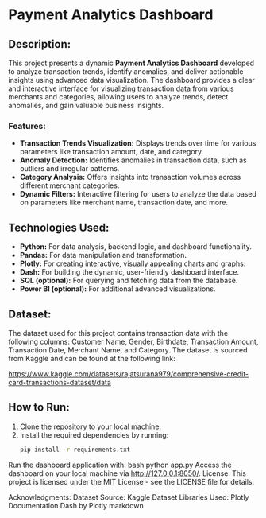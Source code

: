 # Payment Analytics Dashboard

## Description:
This project presents a dynamic **Payment Analytics Dashboard** developed to analyze transaction trends, identify anomalies, and deliver actionable insights using advanced data visualization. The dashboard provides a clear and interactive interface for visualizing transaction data from various merchants and categories, allowing users to analyze trends, detect anomalies, and gain valuable business insights.

### Features:
- **Transaction Trends Visualization:** Displays trends over time for various parameters like transaction amount, date, and category.
- **Anomaly Detection:** Identifies anomalies in transaction data, such as outliers and irregular patterns.
- **Category Analysis:** Offers insights into transaction volumes across different merchant categories.
- **Dynamic Filters:** Interactive filtering for users to analyze the data based on parameters like merchant name, transaction date, and more.

## Technologies Used:
- **Python:** For data analysis, backend logic, and dashboard functionality.
- **Pandas:** For data manipulation and transformation.
- **Plotly:** For creating interactive, visually appealing charts and graphs.
- **Dash:** For building the dynamic, user-friendly dashboard interface.
- **SQL (optional):** For querying and fetching data from the database.
- **Power BI (optional):** For additional advanced visualizations.

## Dataset:
The dataset used for this project contains transaction data with the following columns: Customer Name, Gender, Birthdate, Transaction Amount, Transaction Date, Merchant Name, and Category. The dataset is sourced from Kaggle and can be found at the following link:

https://www.kaggle.com/datasets/rajatsurana979/comprehensive-credit-card-transactions-dataset/data

## How to Run:
1. Clone the repository to your local machine.
2. Install the required dependencies by running:
   ```bash
   pip install -r requirements.txt
Run the dashboard application with:
bash
python app.py
Access the dashboard on your local machine via http://127.0.0.1:8050/.
License:
This project is licensed under the MIT License - see the LICENSE file for details.

Acknowledgments:
Dataset Source: Kaggle Dataset
Libraries Used:
Plotly Documentation
Dash by Plotly
markdown
